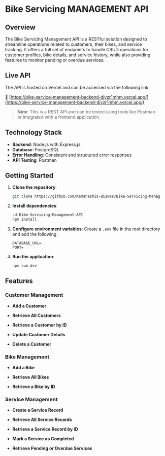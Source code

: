 # Bike Servicing MANAGEMENT API

## Overview

The Bike Servicing Management API is a RESTful solution designed to streamline operations related to customers, their bikes, and service tracking. It offers a full set of endpoints to handle CRUD operations for customer profiles, bike details, and service history, while also providing features to monitor pending or overdue services.

## Live API

The API is hosted on Vercel and can be accessed via the following link:

🔗 [https://bike-service-management-backend-djvzr1mhm.vercel.app/](https://bike-service-management-backend-djvzr1mhm.vercel.app/)

> **Note**: This is a REST API and can be tested using tools like Postman or integrated with a frontend application.

## Technology Stack

- **Backend**: Node.js with Express.js
- **Database**: PostgreSQL
- **Error Handling**: Consistent and structured error responses
- **API Testing**: Postman

## Getting Started

1. **Clone the repository**:

   ```bash
   git clone https://github.com/Kamanashis-Biswas/Bike-Servicing-Management-API.git

   ```

2. **Install dependencies**:

   ```bash
   cd Bike-Servicing-Management-API
   npm install
   ```

3. **Configure environment variables**:
   Create a `.env` file in the root directory and add the following:

   ```env
   DATABASE_URL=
   PORT=
   ```

4. **Run the application**:
   ```bash
   npm run dev
   ```

## Features

### Customer Management

- **Add a Customer**

- **Retrieve All Customers**
- **Retrieve a Customer by ID**
- **Update Customer Details**

- **Delete a Customer**

### Bike Management

- **Add a Bike**

- **Retrieve All Bikes**
- **Retrieve a Bike by ID**

### Service Management

- **Create a Service Record**

- **Retrieve All Service Records**
- **Retrieve a Service Record by ID**

- **Mark a Service as Completed**

- **Retrieve Pending or Overdue Services**
